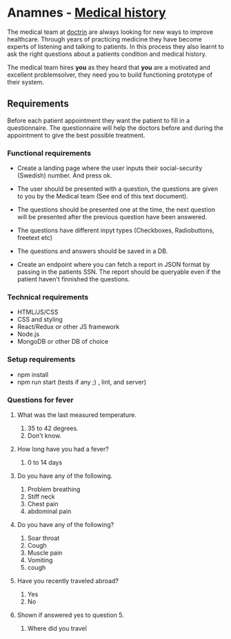 # Anamnes - [Medical history](https://en.wikipedia.org/wiki/Medical_history)

The medical team at [doctrin](http://doctrin.se/en/) are always looking for new ways to improve healthcare. Through years of practicing medicine they have become experts of listening and talking to patients. In this process they also learnt to ask the right questions about a patients condition and medical history.

The medical team hires __you__ as they heard that __you__ are a motivated and excellent problemsolver, they need you to build functioning prototype of their system.


## Requirements

Before each patient appointment they want the patient to fill in a questionnaire. The questionnaire will help the doctors before and during the appointment to give the best possible treatment.


### Functional requirements

* Create a landing page where the user inputs their social-security (Swedish) number. And press ok.

* The user should be presented with a question, the questions are given to you by the Medical team (See end of this text document).

* The questions should be presented one at the time, the next question will be presented after the previous question have been answered.

* The questions have different inpyt types (Checkboxes, Radiobuttons, freetext etc)

* The questions and answers should be saved in a DB.

* Create an endpoint where you can fetch a report in JSON format by passing in the patients SSN. The report should be queryable even if the patient haven't finnished the questions.

### Technical requirements
*  HTML/JS/CSS
*  CSS and styling
*  React/Redux or other JS framework
*  Node.js
*  MongoDB or other DB of choice

### Setup requirements

* npm install
* npm run start (tests if any ;) , lint, and server)

### Questions for fever
 
1.	What was the last measured temperature.
	1.	35 to 42 degrees.
	1.	Don't know.

2. How long have you had a fever?
	1. 0 to 14 days

3.	Do you have any of the following. 

	1. Problem breathing
	2. Stiff neck
	3. Chest pain
	4. abdominal pain

4. Do you have any of the following?
	1. Soar throat
	2. Cough
	3. Muscle pain
	4. Vomiting
	5. cough

5. Have you recently traveled abroad?
	1. Yes
	2. No

6. Shown if answered yes to question 5.
	1. Where did you travel
